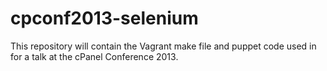 cpconf2013-selenium
===================

This repository will contain the Vagrant make file and puppet code used in for a talk at the cPanel Conference 2013.
